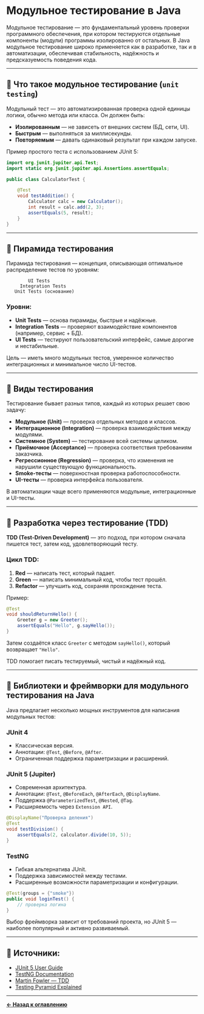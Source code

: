 # Модульное тестирование в Java

Модульное тестирование — это фундаментальный уровень проверки программного обеспечения, при котором тестируются отдельные компоненты (модули) программы изолированно от остальных. В Java модульное тестирование широко применяется как в разработке, так и в автоматизации, обеспечивая стабильность, надёжность и предсказуемость поведения кода.

---

## 🧪 Что такое модульное тестирование (`unit testing`)

Модульный тест — это автоматизированная проверка одной единицы логики, обычно метода или класса. Он должен быть:

- **Изолированным** — не зависеть от внешних систем (БД, сети, UI).
- **Быстрым** — выполняться за миллисекунды.
- **Повторяемым** — давать одинаковый результат при каждом запуске.

Пример простого теста с использованием JUnit 5:
```java
import org.junit.jupiter.api.Test;
import static org.junit.jupiter.api.Assertions.assertEquals;

public class CalculatorTest {

    @Test
    void testAddition() {
        Calculator calc = new Calculator();
        int result = calc.add(2, 3);
        assertEquals(5, result);
    }
}
```

---

## 🧱 Пирамида тестирования

Пирамида тестирования — концепция, описывающая оптимальное распределение тестов по уровням:

```
        UI Tests
     Integration Tests
   Unit Tests (основание)
```

### Уровни:
- **Unit Tests** — основа пирамиды, быстрые и надёжные.
- **Integration Tests** — проверяют взаимодействие компонентов (например, сервис + БД).
- **UI Tests** — тестируют пользовательский интерфейс, самые дорогие и нестабильные.

Цель — иметь много модульных тестов, умеренное количество интеграционных и минимальное число UI-тестов.

---

## 🧭 Виды тестирования

Тестирование бывает разных типов, каждый из которых решает свою задачу:

- **Модульное (Unit)** — проверка отдельных методов и классов.
- **Интеграционное (Integration)** — проверка взаимодействия между модулями.
- **Системное (System)** — тестирование всей системы целиком.
- **Приёмочное (Acceptance)** — проверка соответствия требованиям заказчика.
- **Регрессионное (Regression)** — проверка, что изменения не нарушили существующую функциональность.
- **Smoke-тесты** — поверхностная проверка работоспособности.
- **UI-тесты** — проверка интерфейса пользователя.

В автоматизации чаще всего применяются модульные, интеграционные и UI-тесты.

---

## 🧠 Разработка через тестирование (TDD)

**TDD (Test-Driven Development)** — это подход, при котором сначала пишется тест, затем код, удовлетворяющий тесту.

### Цикл TDD:
1. **Red** — написать тест, который падает.
2. **Green** — написать минимальный код, чтобы тест прошёл.
3. **Refactor** — улучшить код, сохраняя прохождение теста.

Пример:
```java
@Test
void shouldReturnHello() {
    Greeter g = new Greeter();
    assertEquals("Hello", g.sayHello());
}
```

Затем создаётся класс `Greeter` с методом `sayHello()`, который возвращает `"Hello"`.

TDD помогает писать тестируемый, чистый и надёжный код.

---

## 🧰 Библиотеки и фреймворки для модульного тестирования на Java

Java предлагает несколько мощных инструментов для написания модульных тестов:

### JUnit 4
- Классическая версия.
- Аннотации: `@Test`, `@Before`, `@After`.
- Ограниченная поддержка параметризации и расширений.

### JUnit 5 (Jupiter)
- Современная архитектура.
- Аннотации: `@Test`, `@BeforeEach`, `@AfterEach`, `@DisplayName`.
- Поддержка `@ParameterizedTest`, `@Nested`, `@Tag`.
- Расширяемость через `Extension API`.

```java
@DisplayName("Проверка деления")
@Test
void testDivision() {
    assertEquals(2, calculator.divide(10, 5));
}
```

### TestNG
- Гибкая альтернатива JUnit.
- Поддержка зависимостей между тестами.
- Расширенные возможности параметризации и конфигурации.

```java
@Test(groups = {"smoke"})
public void loginTest() {
    // проверка логина
}
```

Выбор фреймворка зависит от требований проекта, но JUnit 5 — наиболее популярный и активно развиваемый.

---

## 🔗 Источники:
- [JUnit 5 User Guide](https://junit.org/junit5/docs/current/user-guide/)
- [TestNG Documentation](https://testng.org/doc/)
- [Martin Fowler — TDD](https://martinfowler.com/bliki/TestDrivenDevelopment.html)
- [Testing Pyramid Explained](https://www.thoughtworks.com/insights/blog/test-pyramid)

---
[**← Назад к оглавлению**](../../README.md)